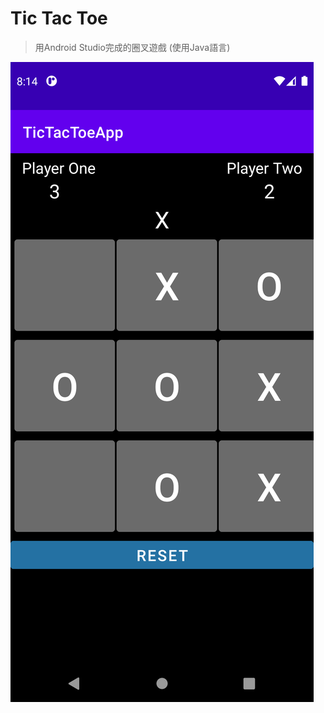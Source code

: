 # Tic Tac Toe
> 用Android Studio完成的圈叉遊戲 (使用Java語言)

![ex_pic1](https://github.com/tplin1999/Tic_Tac_Toe_Android_Java/blob/main/example_picture/ex_pic1.png)

